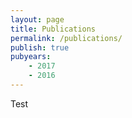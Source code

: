 ```yaml
---
layout: page
title: Publications
permalink: /publications/
publish: true
pubyears:
    - 2017
    - 2016
---
```



Test

[//]: # ( {% for pubyear in page.pubyears %} )
[//]: # (   <h2>{{ pubyear }}</h2> )
[//]: # (   {% for publication in site.data.publications | where: "year", pubyear %} )

[//]: # (     <h3>{{ publication.title }}</h3> )
[//]: # (     <p>{{ publication.ref }}</p> )
[//]: # (     <p class="date">{{ publication.abstract }}</p> )
[//]: # (     {% if publication.pdf %} ) 
[//]: # (       <a href="{{ publication.pdf }}" class="read-more">Download</a> )
[//]: # (       {% if publication.link%} | {% endif %} )
[//]: # (     {% endif %} )
[//]: # (     {% if publication.link %} ) 
[//]: # (       <a href="{{ publication.link }}" class="read-more">Link</a> )
[//]: # (     {% endif %} )

[//]: # (   {% endfor %} )
[//]: # ( {% endfor %} )

[//]: # ( ## Teaching documents )


